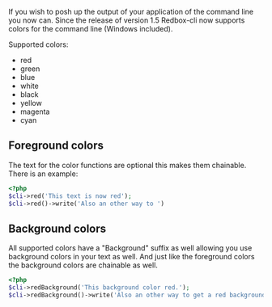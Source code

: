 If you wish to posh up the output of your application of the command line you now can. Since the release of version 1.5 Redbox-cli 
now supports colors for the command line (Windows included).

Supported colors:

* red
* green
* blue
* white
* black
* yellow
* magenta
* cyan

## Foreground colors 

The text for the color functions are optional this makes them chainable. There is an example:

```php
<?php
$cli->red('This text is now red');
$cli->red()->write('Also an other way to ')
```

## Background colors

All supported colors have a "Background" suffix as well allowing you use background colors in your text as well. 
And just like the foreground colors the background colors are chainable as well. 

```php
<?php
$cli->redBackground('This background color red.');
$cli->redBackground()->write('Also an other way to get a red background color.');
```


